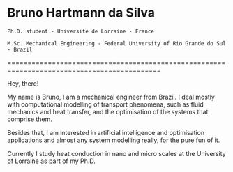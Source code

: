# Bruno Hartmann da Silva
`Ph.D. student - Université de Lorraine - France`

`M.Sc. Mechanical Engineering - Federal University of Rio Grande do Sul - Brazil`

============================================================================================

Hey, there!

My name is Bruno, I am a mechanical engineer from Brazil. I deal mostly with computational modelling of transport phenomena, such as fluid mechanics and heat transfer, and the optimisation of the systems that comprise them.

Besides that, I am interested in artificial intelligence and optimisation applications and almost any system modelling really, for the pure fun of it.

Currently I study heat conduction in nano and micro scales at the University of Lorraine as part of my Ph.D.
